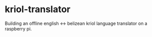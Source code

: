 # kriol-translator
Building an offline english &lt;-> belizean kriol language translator on a raspberry pi. 
